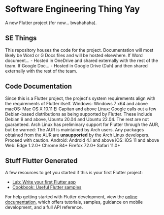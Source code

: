 # Software Engineering Thing Yay

A new Flutter project (for now... bwahahaha).

## SE Things

This repository houses the code for the project. Documentation will most likely be Word or G Docs files and will be hosted elsewhere.
	If Word document...
		- Hosted in OneDrive and shared externally with the rest of the team.
	If Google Doc...
		- Hosted in Google Drive (Duh) and then shared externally with the rest of the team.

## Code Documentation

Since this is a Flutter project, the project's system requirements align with the requirements of Flutter itself.
	Windows: 
        	Windows 7 x64 and above
    	macOS:
        	Mac OS X 10.11 El Capitan and above
      	Linux:
        	Google calls out a few Debian-based distributions as being supported by Flutter. These include Debian 9 and above, Ubuntu 20.04 and Ubuntu 22.04. The rest are not guaranteed.
        	Arch Linux has preliminary support for Flutter through the AUR, but be warned: The AUR is maintained by Arch users. Any packages obtained from the AUR are **unsupported** by the Arch Linux developers. Proceed with caution.
      	Android:
        	Android 4.1 and above
      	iOS:
        	iOS 11 and above
      	Web:
        	Edge 1.2.0+
        	Chrome 84+
        	Firefox 72.0+
        	Safari 11.0+

## Stuff Flutter Generated

A few resources to get you started if this is your first Flutter project:

- [Lab: Write your first Flutter app](https://docs.flutter.dev/get-started/codelab)
- [Cookbook: Useful Flutter samples](https://docs.flutter.dev/cookbook)

For help getting started with Flutter development, view the
[online documentation](https://docs.flutter.dev/), which offers tutorials,
samples, guidance on mobile development, and a full API reference.
